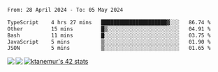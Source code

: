 <!--START_SECTION:waka-->

```txt
From: 28 April 2024 - To: 05 May 2024

TypeScript    4 hrs 27 mins   █████████████████████▓░░░   86.74 %
Other         15 mins         █▒░░░░░░░░░░░░░░░░░░░░░░░   04.91 %
Bash          11 mins         █░░░░░░░░░░░░░░░░░░░░░░░░   03.75 %
JavaScript    5 mins          ▒░░░░░░░░░░░░░░░░░░░░░░░░   01.90 %
JSON          5 mins          ▒░░░░░░░░░░░░░░░░░░░░░░░░   01.65 %
```

<!--END_SECTION:waka-->
<a href="https://github.com/anuraghazra/github-readme-stats">
  <img align="left" src="https://github-readme-stats.vercel.app/api?username=Tanesan&count_private=true&show_icons=true" />
<img align="left" src="https://github-readme-stats.vercel.app/api/top-langs/?username=Tanesan" />
</a>

[![ktanemur's 42 stats](https://badge42.vercel.app/api/v2/cl1wslf6s002109l771rng2w8/stats?cursusId=21&coalitionId=62)](https://github.com/JaeSeoKim/badge42)
